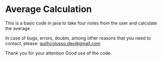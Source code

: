 # Average Calculation

This is a basic code in java to take four notes from the user and calculate the average


In case of bugs, errors, doubts, among other reasons that you need to contact, please: guiihcolusso.dev@gmail.com

Thank you for your attention
Good use of the code.
